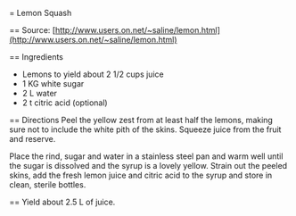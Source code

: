 = Lemon Squash

== Source: 
[http://www.users.on.net/~saline/lemon.html](http://www.users.on.net/~saline/lemon.html)

== Ingredients
+ Lemons to yield about 2 1/2 cups juice
+ 1 KG white sugar
+ 2 L water
+ 2 t citric acid (optional)

== Directions
Peel the yellow zest from at least half the lemons, making sure not to 
include the white pith of the skins.  Squeeze juice from the fruit and 
reserve. 

Place the rind, sugar and water in a stainless steel pan and warm well 
until the sugar is dissolved and the syrup is a lovely yellow.  Strain out 
the peeled skins, add the fresh lemon juice and citric acid to the syrup 
and store in clean, sterile bottles. 


== Yield
about 2.5 L of juice.

